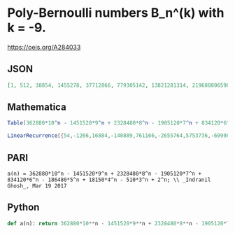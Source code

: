 # Poly\-Bernoulli numbers B\_n^\(k\) with k \= \-9\.
https://oeis.org/A284033
## JSON
```JSON
[1, 512, 38854, 1455278, 37712866, 779305142, 13821281314, 219680806598, 3216941445106, 44222780245622, 578333776748674, 7265797378375718, 88340967898764946, 1045408905465897302, 12094777018030598434, 137292855542017989638]
```
## Mathematica
```Mathematica
Table[362880*10^n - 1451520*9^n + 2328480*8^n - 1905120*7^n + 834120*6^n - 186480*5^n + 18150*4^n - 510*3^n + 2^n, {n, 0, 20}] (* _Indranil Ghosh_, Mar 19 2017 *)
```
```Mathematica
LinearRecurrence[{54,-1266,16884,-140889,761166,-2655764,5753736,-6999840,3628800},{1,512,38854,1455278,37712866,779305142,13821281314,219680806598,3216941445106},20] (* _Harvey P. Dale_, Dec 18 2022 *)
```
## PARI
```PARI
a(n) = 362880*10^n - 1451520*9^n + 2328480*8^n - 1905120*7^n + 834120*6^n - 186480*5^n + 18150*4^n - 510*3^n + 2^n; \\ _Indranil Ghosh_, Mar 19 2017
```
## Python
```Python
def a(n): return 362880*10**n - 1451520*9**n + 2328480*8**n - 1905120*7**n + 834120*6**n - 186480*5**n + 18150*4**n - 510*3**n + 2**n # _Indranil Ghosh_, Mar 19 2017
```
